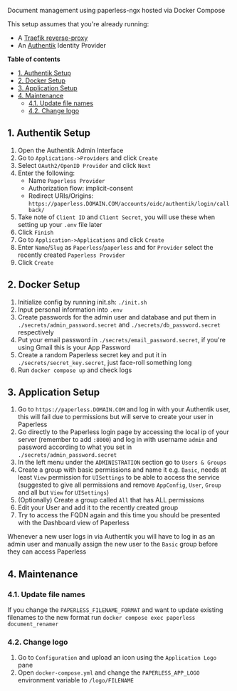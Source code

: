 Document management using paperless-ngx hosted via Docker Compose

This setup assumes that you're already running:
  - A [Traefik reverse-proxy](https://github.com/znibb/docker-traefik)
  - An [Authentik](https://github.com/znibb/docker-authentik) Identity Provider

**Table of contents**
- [1. Authentik Setup](#1-authentik-setup)
- [2. Docker Setup](#2-docker-setup)
- [3. Application Setup](#3-application-setup)
- [4. Maintenance](#4-maintenance)
  - [4.1. Update file names](#41-update-file-names)
  - [4.2. Change logo](#42-change-logo)

## 1. Authentik Setup
1. Open the Authentik Admin Interface
2. Go to `Applications->Providers` and click `Create`
3. Select `OAuth2/OpenID Provider` and click `Next`
4. Enter the following:
   - Name `Paperless Provider`
   - Authorization flow: implicit-consent
   - Redirect URIs/Origins: `https://paperless.DOMAIN.COM/accounts/oidc/authentik/login/callback/`
5. Take note of `Client ID` and `Client Secret`, you will use these when setting up your `.env` file later
6. Click `Finish`
7. Go to `Application->Applications` and click `Create`
8. Enter `Name`/`Slug` as `Paperless`/`paperless` and for `Provider` select the recently created `Paperless Provider`
9. Click `Create`

## 2. Docker Setup
1. Initialize config by running init.sh: `./init.sh`
2. Input personal information into `.env`
3. Create passwords for the admin user and database and put them in `./secrets/admin_password.secret` and `./secrets/db_password.secret` respectively
4. Put your email password in `./secrets/email_password.secret`, if you're using Gmail this is your App Password
5. Create a random Paperless secret key and put it in `./secrets/secret_key.secret`, just face-roll something long
6. Run `docker compose up` and check logs

## 3. Application Setup
1. Go to `https://paperless.DOMAIN.COM` and log in with your Authentik user, this will fail due to permissions but will serve to create your user in Paperless
2. Go directly to the Paperless login page by accessing the local ip of your server (remember to add `:8000`) and log in with username `admin` and password according to what you set in `./secrets/admin_password.secret`
3. In the left menu under the `ADMINISTRATION` section go to `Users & Groups`
4. Create a group with basic permissions and name it e.g. `Basic`, needs at least `View` permission for `UISettings` to be able to access the service (suggested to give all permissions and remove `AppConfig`, `User`, `Group` and all but `View` for `UISettings`)
5. (Optionally) Create a group called `All` that has ALL permissions
6. Edit your User and add it to the recently created group
7. Try to access the FQDN again and this time you should be presented with the Dashboard view of Paperless

Whenever a new user logs in via Authentik you will have to log in as an admin user and manually assign the new user to the `Basic` group before they can access Paperless

## 4. Maintenance
### 4.1. Update file names
If you change the `PAPERLESS_FILENAME_FORMAT` and want to update existing filenames to the new format run `docker compose exec paperless document_renamer`
### 4.2. Change logo
1. Go to `Configuration` and upload an icon using the `Application Logo` pane
2. Open `docker-compose.yml` and change the `PAPERLESS_APP_LOGO` environment variable to `/logo/FILENAME`